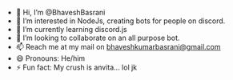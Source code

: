 - 👋 Hi, I’m @BhaveshBasrani
- 👀 I’m interested in NodeJs, creating bots for people on discord.
- 🌱 I’m currently learning discord.js
- 💞️ I’m looking to collaborate on an all purpose bot.
- 📫 Reach me at my mail on bhaveshkumarbasrani@gmail.com
- 😄 Pronouns: He/him
- ⚡ Fun fact: My crush is anvita... lol jk

<!---
BhaveshBasrani/BhaveshBasrani is a ✨ special ✨ repository because its `README.md` (this file) appears on your GitHub profile.
You can click the Preview link to take a look at your changes.
--->
